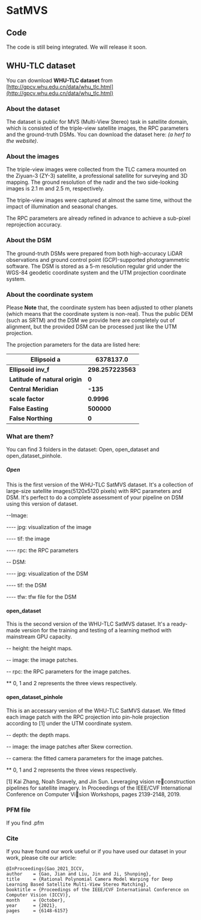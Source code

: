 # SatMVS

## Code

The code is still being integrated. We will release it soon.

## WHU-TLC dataset

You can download **WHU-TLC dataset** from [http://gpcv.whu.edu.cn/data/whu_tlc.html](http://gpcv.whu.edu.cn/data/whu_tlc.html)

### About the dataset
The dataset is public for MVS (Multi-View Stereo) task in satellite domain, which is consisted of the triple-view satellite images, the RPC parameters and the ground-truth DSMs.
 You can download the dataset here: *(a herf to the website)*.

### About the images

The triple-view images were collected from the TLC camera mounted on the Ziyuan-3 (ZY-3) satellite, a professional satellite for surveying and 3D mapping. The ground resolution of the nadir and the two side-looking images is 2.1 m and 2.5 m, respectively.

The triple-view images were captured at almost the same time, without the impact of illumination and seasonal changes. 

The RPC parameters are already refined in advance to achieve a sub-pixel reprojection accuracy.

### About the DSM

The ground-truth DSMs were prepared from both high-accuracy LiDAR observations and ground control point (GCP)-supported photogrammetric software.  The DSM is stored as a 5-m resolution regular grid under the WGS-84 geodetic coordinate system and the UTM projection coordinate system.

### About the coordinate system

Please **Note** that, the coordinate system has been adjusted to other planets (which means that the coordinate system is non-real). Thus the public DEM (such as SRTM) and the DSM we provide here are completely out of alignment, but the provided DSM can be processed just like the UTM projection.

The projection parameters for the data are listed here:

| **Ellipsoid a**                | **6378137.0**     |
| ------------------------------ | ----------------- |
| **Ellipsoid inv_f**            | **298.257223563** |
| **Latitude of natural origin** | **0**             |
| **Central Meridian**           | **-135**          |
| **scale factor**               | **0.9996**        |
| **False Easting**              | **500000**        |
| **False Northing**             | **0**             |

### What are them?

You can find 3 folders in the dataset: Open, open_dataset and open_dataset_pinhole.

##### Open

This is the first version of the WHU-TLC SatMVS dataset.  It's a collection of large-size satellite images(5120x5120 pixels) with RPC parameters and DSM. It's perfect to do a complete assessment of your pipeline on DSM using this version of dataset.

--Image: 

---- jpg: visualization of the image

---- tif: the image

---- rpc: the RPC parameters

-- DSM:

---- jpg: visualization of the DSM

---- tif: the DSM

---- tfw: tfw file for the DSM

#### open_dataset

This is the second version of the WHU-TLC SatMVS dataset.  It's a ready-made version for the training and testing of a learning method with mainstream GPU capacity.

-- height: the height maps.

-- image: the image patches.

-- rpc: the RPC parameters for the image patches.

** 0, 1 and 2 represents the three views respectively.

#### open_dataset_pinhole

This is an accessary version of the WHU-TLC SatMVS dataset. We fitted each image patch with the RPC projection into pin-hole projection according to [1] under the UTM coordinate system.

-- depth: the depth maps.

-- image: the image patches after Skew correction.

-- camera: the fitted camera parameters for the image patches.

** 0, 1 and 2 represents the three views respectively.

[1] Kai Zhang, Noah Snavely, and Jin Sun. Leveraging vision reconstruction pipelines for satellite imagery. In Proceedings of the IEEE/CVF International Conference on Computer Vision Workshops, pages 2139-2148, 2019.

### PFM file

If you find .pfm

### Cite

If you have found our work useful or if you have used our dataset in your work, please cite our article:

    @InProceedings{Gao_2021_ICCV,
    author    = {Gao, Jian and Liu, Jin and Ji, Shunping},
    title     = {Rational Polynomial Camera Model Warping for Deep Learning Based Satellite Multi-View Stereo Matching},
    booktitle = {Proceedings of the IEEE/CVF International Conference on Computer Vision (ICCV)},
    month     = {October},
    year      = {2021},
    pages     = {6148-6157}



